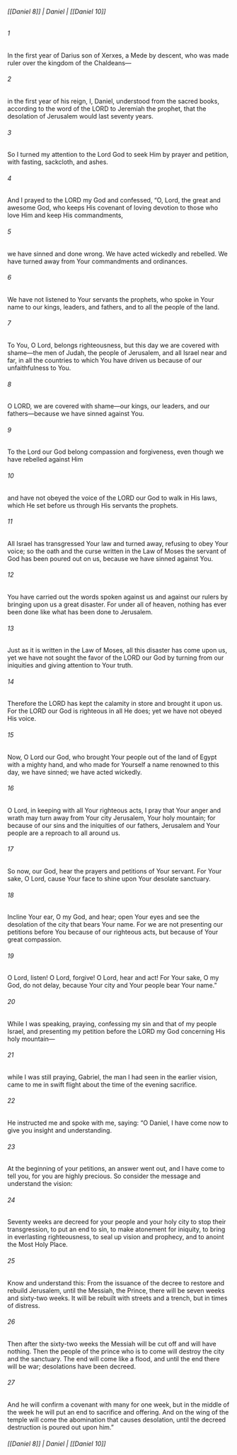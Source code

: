 ###### [[Daniel 8]] | Daniel | [[Daniel 10]]

###### 1
In the first year of Darius son of Xerxes, a Mede by descent, who was made ruler over the kingdom of the Chaldeans—
###### 2
in the first year of his reign, I, Daniel, understood from the sacred books, according to the word of the LORD to Jeremiah the prophet, that the desolation of Jerusalem would last seventy years.
###### 3
So I turned my attention to the Lord God to seek Him by prayer and petition, with fasting, sackcloth, and ashes.
###### 4
And I prayed to the LORD my God and confessed, “O, Lord, the great and awesome God, who keeps His covenant of loving devotion to those who love Him and keep His commandments,
###### 5
we have sinned and done wrong. We have acted wickedly and rebelled. We have turned away from Your commandments and ordinances.
###### 6
We have not listened to Your servants the prophets, who spoke in Your name to our kings, leaders, and fathers, and to all the people of the land.
###### 7
To You, O Lord, belongs righteousness, but this day we are covered with shame—the men of Judah, the people of Jerusalem, and all Israel near and far, in all the countries to which You have driven us because of our unfaithfulness to You.
###### 8
O LORD, we are covered with shame—our kings, our leaders, and our fathers—because we have sinned against You.
###### 9
To the Lord our God belong compassion and forgiveness, even though we have rebelled against Him
###### 10
and have not obeyed the voice of the LORD our God to walk in His laws, which He set before us through His servants the prophets.
###### 11
All Israel has transgressed Your law and turned away, refusing to obey Your voice; so the oath and the curse written in the Law of Moses the servant of God has been poured out on us, because we have sinned against You.
###### 12
You have carried out the words spoken against us and against our rulers by bringing upon us a great disaster. For under all of heaven, nothing has ever been done like what has been done to Jerusalem.
###### 13
Just as it is written in the Law of Moses, all this disaster has come upon us, yet we have not sought the favor of the LORD our God by turning from our iniquities and giving attention to Your truth.
###### 14
Therefore the LORD has kept the calamity in store and brought it upon us. For the LORD our God is righteous in all He does; yet we have not obeyed His voice.
###### 15
Now, O Lord our God, who brought Your people out of the land of Egypt with a mighty hand, and who made for Yourself a name renowned to this day, we have sinned; we have acted wickedly.
###### 16
O Lord, in keeping with all Your righteous acts, I pray that Your anger and wrath may turn away from Your city Jerusalem, Your holy mountain; for because of our sins and the iniquities of our fathers, Jerusalem and Your people are a reproach to all around us.
###### 17
So now, our God, hear the prayers and petitions of Your servant. For Your sake, O Lord, cause Your face to shine upon Your desolate sanctuary.
###### 18
Incline Your ear, O my God, and hear; open Your eyes and see the desolation of the city that bears Your name. For we are not presenting our petitions before You because of our righteous acts, but because of Your great compassion.
###### 19
O Lord, listen! O Lord, forgive! O Lord, hear and act! For Your sake, O my God, do not delay, because Your city and Your people bear Your name.”
###### 20
While I was speaking, praying, confessing my sin and that of my people Israel, and presenting my petition before the LORD my God concerning His holy mountain—
###### 21
while I was still praying, Gabriel, the man I had seen in the earlier vision, came to me in swift flight about the time of the evening sacrifice.
###### 22
He instructed me and spoke with me, saying: “O Daniel, I have come now to give you insight and understanding.
###### 23
At the beginning of your petitions, an answer went out, and I have come to tell you, for you are highly precious. So consider the message and understand the vision:
###### 24
Seventy weeks are decreed for your people and your holy city to stop their transgression, to put an end to sin, to make atonement for iniquity, to bring in everlasting righteousness, to seal up vision and prophecy, and to anoint the Most Holy Place.
###### 25
Know and understand this: From the issuance of the decree to restore and rebuild Jerusalem, until the Messiah, the Prince, there will be seven weeks and sixty-two weeks. It will be rebuilt with streets and a trench, but in times of distress.
###### 26
Then after the sixty-two weeks the Messiah will be cut off and will have nothing. Then the people of the prince who is to come will destroy the city and the sanctuary. The end will come like a flood, and until the end there will be war; desolations have been decreed.
###### 27
And he will confirm a covenant with many for one week, but in the middle of the week he will put an end to sacrifice and offering. And on the wing of the temple will come the abomination that causes desolation, until the decreed destruction is poured out upon him.”

###### [[Daniel 8]] | Daniel | [[Daniel 10]]
